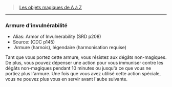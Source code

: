 ﻿> [Les objets magiques de A à Z](hd_magicitems_az_les_objets_magiques_de_a_a_z.md)

---

### Armure d'invulnérabilité

- Alias: Armor of Invulnerability (SRD p208)
- Source: (CDC p145)
-  Armure (harnois), légendaire (harmonisation requise)

Tant que vous portez cette armure, vous résistez aux dégâts non-magiques. De plus, vous pouvez dépenser une action pour vous immuniser contre les dégâts non-magiques pendant 10 minutes ou jusqu'à ce que vous ne portiez plus l'armure. Une fois que vous avez utilisé cette action spéciale, vous ne pouvez plus vous en servir avant l'aube suivante.

